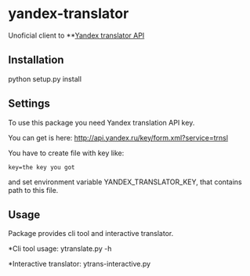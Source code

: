yandex-translator
=================

Unoficial client to **[Yandex translator API](http://translate.yandex.ru/)

Installation
------------
python setup.py install

Settings
---------
To use this package you need Yandex translation API key.

You can get is here:
 http://api.yandex.ru/key/form.xml?service=trnsl

You have to create file with key like:

``key=the key you got``

and set environment variable YANDEX_TRANSLATOR_KEY, that contains path to this file.

Usage
-----
Package provides cli tool and interactive translator.

*Cli tool usage:
    ytranslate.py -h

*Interactive translator:
    ytrans-interactive.py
